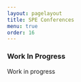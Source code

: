```yaml
---
layout: pagelayout
title: SPE Conferences
menu: true
order: 16
---
```


### Work In Progress

Work in progress

